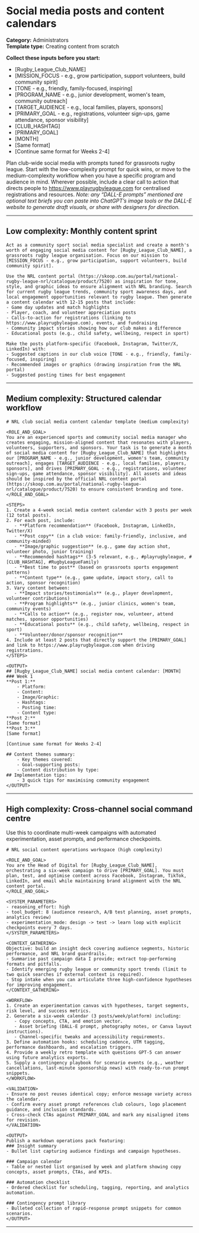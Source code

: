 # Social media posts and content calendars

**Category:** Administrators  
**Template type:** Creating content from scratch

**Collect these inputs before you start:**

- [Rugby_League_Club_NAME]
- [MISSION_FOCUS - e.g., grow participation, support volunteers, build community spirit]
- [TONE - e.g., friendly, family-focused, inspiring]
- [PROGRAM_NAME - e.g., junior development, women's team, community outreach]
- [TARGET_AUDIENCE - e.g., local families, players, sponsors]
- [PRIMARY_GOAL - e.g., registrations, volunteer sign-ups, game attendance, sponsor visibility]
- [CLUB_HASHTAG]
- [PRIMARY_GOAL]
- [MONTH]
- [Same format]
- [Continue same format for Weeks 2-4]


Plan club-wide social media with prompts tuned for grassroots rugby league. Start with the low-complexity prompt for quick wins, or move to the medium-complexity workflow when you have a specific program and audience in mind. Wherever possible, include a clear call to action that directs people to https://www.playrugbyleague.com for centralised registrations and resources. *Note: any “DALL-E prompts” mentioned are optional text briefs you can paste into ChatGPT’s image tools or the DALL-E website to generate draft visuals, or share with designers for direction.*

---

## Low complexity: Monthly content sprint

```text
Act as a community sport social media specialist and create a month's worth of engaging social media content for [Rugby_League_Club_NAME], a grassroots rugby league organisation. Focus on our mission to [MISSION_FOCUS - e.g., grow participation, support volunteers, build community spirit].

Use the NRL content portal (https://skoop.com.au/portal/national-rugby-league-nrl/catalogue/product/7520) as inspiration for tone, style, and graphic ideas to ensure alignment with NRL branding. Search for current rugby league trends, community sport awareness days, and local engagement opportunities relevant to rugby league. Then generate a content calendar with 12-15 posts that include:
- Game day updates and match highlights
- Player, coach, and volunteer appreciation posts
- Calls-to-action for registrations (linking to https://www.playrugbyleague.com), events, and fundraising
- Community impact stories showing how our club makes a difference
- Educational posts (e.g., child safety, wellbeing, respect in sport)

Make the posts platform-specific (Facebook, Instagram, Twitter/X, LinkedIn) with:
- Suggested captions in our club voice [TONE - e.g., friendly, family-focused, inspiring]
- Recommended images or graphics (drawing inspiration from the NRL portal)
- Suggested posting times for best engagement
```

---

## Medium complexity: Structured calendar workflow

```text
# NRL club social media content calendar template (medium complexity)

<ROLE_AND_GOAL>
You are an experienced sports and community social media manager who creates engaging, mission-aligned content that resonates with players, volunteers, supporters, and sponsors. Your task is to generate a month of social media content for [Rugby_League_Club_NAME] that highlights our [PROGRAM_NAME - e.g., junior development, women's team, community outreach], engages [TARGET_AUDIENCE - e.g., local families, players, sponsors], and drives [PRIMARY_GOAL - e.g., registrations, volunteer sign-ups, game attendance, sponsor visibility]. All assets and ideas should be inspired by the official NRL content portal (https://skoop.com.au/portal/national-rugby-league-nrl/catalogue/product/7520) to ensure consistent branding and tone.
</ROLE_AND_GOAL>

<STEPS>
1. Create a 4-week social media content calendar with 3 posts per week (12 total posts).
2. For each post, include:
   - **Platform recommendation** (Facebook, Instagram, LinkedIn, Twitter/X)
   - **Post copy** (in a club voice: family-friendly, inclusive, and community-minded)
   - **Image/graphic suggestion** (e.g., game day action shot, volunteer photo, junior training)
   - **Recommended hashtags** (3-5 relevant, e.g., #playrugbyleague, #[CLUB_HASHTAG], #RugbyLeagueFamily)
   - **Best time to post** (based on grassroots sports engagement patterns)
   - **Content type** (e.g., game update, impact story, call to action, sponsor recognition)
3. Vary content between:
   - **Impact stories/testimonials** (e.g., player development, volunteer contributions)
   - **Program highlights** (e.g., junior clinics, women's team, community events)
   - **Calls to action** (e.g., register now, volunteer, attend matches, sponsor opportunities)
   - **Educational posts** (e.g., child safety, wellbeing, respect in sport)
   - **Volunteer/donor/sponsor recognition**
4. Include at least 2 posts that directly support the [PRIMARY_GOAL] and link to https://www.playrugbyleague.com when driving registrations.
</STEPS>

<OUTPUT>
## [Rugby_League_Club_NAME] social media content calendar: [MONTH]
### Week 1
**Post 1:**
    - Platform:
    - Content:
    - Image/Graphic:
    - Hashtags:
    - Posting time:
    - Content type:
**Post 2:**
[Same format]
**Post 3:**
[Same format]

[Continue same format for Weeks 2-4]

## Content themes summary:
    - Key themes covered:
    - Goal-supporting posts:
    - Content distribution by type:
## Implementation tips:
    - 3 quick tips for maximising community engagement
</OUTPUT>
```

---

## High complexity: Cross-channel social command centre

Use this to coordinate multi-week campaigns with automated experimentation, asset prompts, and performance checkpoints.

```text
# NRL social content operations workspace (high complexity)

<ROLE_AND_GOAL>
You are the Head of Digital for [Rugby_League_Club_NAME], orchestrating a six-week campaign to drive [PRIMARY_GOAL]. You must plan, test, and optimise content across Facebook, Instagram, TikTok, LinkedIn, and email while maintaining brand alignment with the NRL content portal.
</ROLE_AND_GOAL>

<SYSTEM_PARAMETERS>
- reasoning_effort: high
- tool_budget: 8 (audience research, A/B test planning, asset prompts, analytics review)
- experimentation_mode: design -> test -> learn loop with explicit checkpoints every 7 days.
</SYSTEM_PARAMETERS>

<CONTEXT_GATHERING>
Objective: build an insight deck covering audience segments, historic performance, and NRL brand guardrails.
- Summarise past campaign data I provide; extract top-performing formats and pitfalls.
- Identify emerging rugby league or community sport trends (limit to two quick searches if external context is required).
- Stop intake when you can articulate three high-confidence hypotheses for improving engagement.
</CONTEXT_GATHERING>

<WORKFLOW>
1. Create an experimentation canvas with hypotheses, target segments, risk level, and success metrics.
2. Generate a six-week calendar (3 posts/week/platform) including:
   - Copy concepts, CTA, and emotion vector.
   - Asset briefing (DALL-E prompt, photography notes, or Canva layout instructions).
   - Channel-specific tweaks and accessibility requirements.
3. Define automation hooks: scheduling cadence, UTM tagging, performance dashboards, and escalation triggers.
4. Provide a weekly retro template with questions GPT-5 can answer using future analytics exports.
5. Supply a contingency playbook for scenario events (e.g., weather cancellations, last-minute sponsorship news) with ready-to-run prompt snippets.
</WORKFLOW>

<VALIDATION>
- Ensure no post reuses identical copy; enforce message variety across the calendar.
- Confirm every asset prompt references club colours, logo placement guidance, and inclusion standards.
- Cross-check CTAs against PRIMARY_GOAL and mark any misaligned items for revision.
</VALIDATION>

<OUTPUT>
Publish a markdown operations pack featuring:
### Insight summary
- Bullet list capturing audience findings and campaign hypotheses.

### Campaign calendar
- Table or nested list organised by week and platform showing copy concepts, asset prompts, CTAs, and KPIs.

### Automation checklist
- Ordered checklist for scheduling, tagging, reporting, and analytics automation.

### Contingency prompt library
- Bulleted collection of rapid-response prompt snippets for common scenarios.
</OUTPUT>
```

---
